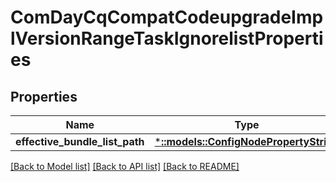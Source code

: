 # ComDayCqCompatCodeupgradeImplVersionRangeTaskIgnorelistProperties

## Properties
Name | Type | Description | Notes
------------ | ------------- | ------------- | -------------
**effective_bundle_list_path** | [***::models::ConfigNodePropertyString**](configNodePropertyString.md) |  | [optional] 

[[Back to Model list]](../README.md#documentation-for-models) [[Back to API list]](../README.md#documentation-for-api-endpoints) [[Back to README]](../README.md)


